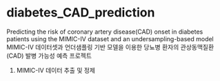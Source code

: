 # diabetes_CAD_prediction
Predicting the risk of coronary artery disease(CAD) onset in diabetes patients using the MIMIC-IV dataset and an undersampling-based model
MIMIC-IV 데이터셋과 언더샘플링 기반 모델을 이용한 당뇨병 환자의 관상동맥질환(CAD) 발병 가능성 예측 프로젝트

1. MIMIC-IV 데이터 추출 및 정제
   # 
